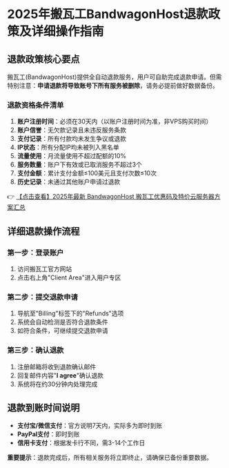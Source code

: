 # 2025年搬瓦工BandwagonHost退款政策及详细操作指南

## 退款政策核心要点

搬瓦工(BandwagonHost)提供全自动退款服务，用户可自助完成退款申请。但需特别注意：**申请退款将导致账号下所有服务被删除**，请务必提前做好数据备份。

### 退款资格条件清单

1. **账户注册时间**：必须在30天内（以账户注册时间为准，非VPS购买时间）
2. **账户信誉**：无欠款记录且未违反服务条款
3. **支付记录**：所有付款均未发生争议或退款
4. **IP状态**：所有分配IP均未被列入黑名单
5. **流量使用**：月流量使用不超过配额的10%
6. **服务数量**：账户下有效或已取消服务不超过3个
7. **支付金额**：累计支付金额≤100美元且支付次数≤10次
8. **历史记录**：未通过其他账户申请过退款

👉 [【点击查看】2025年最新 BandwagonHost 搬瓦工优惠码及特价云服务器方案汇总](https://bit.ly/banwagon)

## 详细退款操作流程

### 第一步：登录账户
1. 访问搬瓦工官方网站
2. 点击右上角"Client Area"进入用户专区

### 第二步：提交退款申请
1. 导航至"Billing"标签下的"Refunds"选项
2. 系统会自动检测是否符合退款条件
3. 如符合条件，可继续提交退款申请

### 第三步：确认退款
1. 注册邮箱将收到退款确认邮件
2. 回复邮件内容"**I agree**"确认退款
3. 系统将在约30分钟内处理完成

## 退款到账时间说明

- **支付宝/微信支付**：官方说明7天内，实际多为即时到账
- **PayPal支付**：即时到账
- **信用卡支付**：根据发卡行不同，需3-14个工作日

**重要提示**：退款完成后，所有相关服务将立即终止，请确保已备份重要数据。